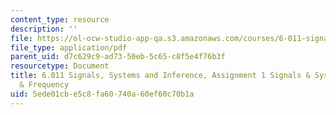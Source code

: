 ```yaml
---
content_type: resource
description: ''
file: https://ol-ocw-studio-app-qa.s3.amazonaws.com/courses/6-011-signals-systems-and-inference-spring-2018/5ede01cbe5c8fa60740a60ef60c70b1a_MIT6_011S18ps1.pdf
file_type: application/pdf
parent_uid: d7c629c9-ad73-50eb-5c65-c8f5e4f76b3f
resourcetype: Document
title: 6.011 Signals, Systems and Inference, Assignment 1 Signals & Systems in Time
  & Frequency
uid: 5ede01cb-e5c8-fa60-740a-60ef60c70b1a
---
```

